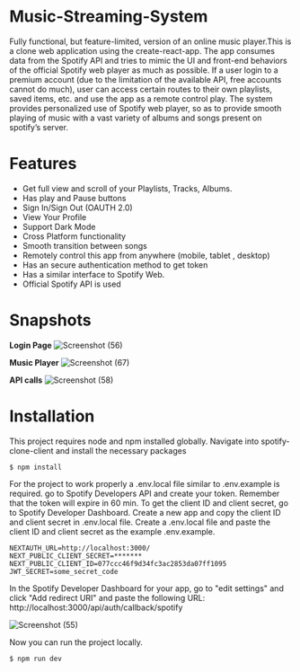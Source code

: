 # Music-Streaming-System
 Fully functional, but feature-limited, version of an online music player.This is a clone web application using the create-react-app. The app consumes data from the Spotify API and tries to mimic the UI and front-end behaviors of the official Spotify web player as much as possible.
If a user login to a premium account (due to the limitation of the available API, free accounts cannot do much), user can access certain routes to their own playlists, saved items, etc. and use the app as a remote control play. The system provides personalized use of Spotify web player, so as to provide smooth playing of music with a vast variety of albums and songs present on spotify’s server.

# Features
* Get full view and scroll of your Playlists, Tracks, Albums.
* Has play and Pause buttons
* Sign In/Sign Out (OAUTH 2.0)
* View Your Profile
* Support Dark Mode
* Cross Platform functionality
* Smooth transition between songs
* Remotely control this app from anywhere (mobile, tablet , desktop)
* Has an secure authentication method to get token
* Has a similar interface to Spotify Web.
* Official Spotify API is used

# Snapshots

**Login Page**
![Screenshot (56)](https://user-images.githubusercontent.com/62384655/206257294-ac5000f6-20d1-4fa7-a3d8-0bca4ce206ce.png) 

**Music Player**
![Screenshot (67)](https://user-images.githubusercontent.com/62384655/206258835-4577664c-29e9-4599-979f-8122e648eee5.png)

**API calls**
![Screenshot (58)](https://user-images.githubusercontent.com/62384655/206258901-c71de2a5-f174-4c1f-97f3-d93b0acae98c.png)

# Installation 

This project requires node and npm installed globally.
Navigate into spotify-clone-client and install the necessary packages

 ```
 $ npm install
 ``` 
 
For the project to work properly a .env.local file similar to .env.example is required.
go to Spotify Developers API and create your token. Remember that the token will expire in 60 min.
To get the client ID and client secret, go to Spotify Developer Dashboard.
Create a new app and copy the client ID and client secret in .env.local file.
Create a .env.local file and paste the client ID and client secret as the example .env.example.
```
NEXTAUTH_URL=http://localhost:3000/
NEXT_PUBLIC_CLIENT_SECRET=*******
NEXT_PUBLIC_CLIENT_ID=077ccc46f9d34fc3ac2853da07ff1095
JWT_SECRET=some_secret_code
``` 
 
In the Spotify Developer Dashboard for your app, go to "edit settings" and click "Add redirect URI" and paste the following URL: http://localhost:3000/api/auth/callback/spotify

![Screenshot (55)](https://user-images.githubusercontent.com/62384655/206258983-abea752f-dc22-43bc-b06c-66714978cf59.png)

Now you can run the project locally.
 ```
 $ npm run dev
 ``` 




